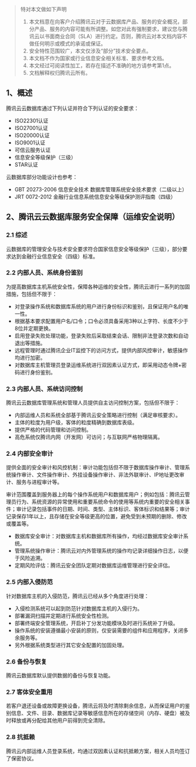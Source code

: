 >特对本文做如下声明
>
>1. 本文档意在向客户介绍腾讯云对于云数据库产品、服务的安全概况，部分产品、服务的内容可能有所调整。如您对此有强制要求，建议您与腾讯云以书面商业合同（SLA）进行约定。否则，腾讯云对本文档内容不做任何明示或模式的承诺或保证。
> 2. 安全特性范围较广，本文仅涉及“部分”技术安全要点。
> 3. 本文档不作为国家或行业信息安全相关标准、要求参考文档。
> 4. 本文经过可阅读性加工，若存在描述不准确的地方请参考第1点。
> 5. 文档解释权归腾讯云所有。

## 1、概述
腾讯云云数据库通过下列认证并符合下列认证的安全要求：
- ISO22301认证
- ISO27001认证
- ISO20000认证
- ISO9001认证
- 可信云服务认证
- 信息安全等级保护（三级）
- STAR认证

云数据库部分功能设计也参考：

- GBT 20273-2006 信息安全技术 数据库管理系统安全技术要求（二级以上）
- JRT 0072-2012 金融行业信息系统信息安全等级保护测评指南（四级）

## 2、腾讯云云数据库服务安全保障（运维安全说明）
### 2.1 综述
云数据库的管理安全与技术安全要求符合国家信息安全等级保护（三级），部分要求达到金融行业信息安全（四级）标准。


### 2.2 内部人员、系统身份鉴别

为提高数据库主机系统安全性，保障各种运维的安全性，腾讯云进行一系列的加固措施，包括但不限于：
- 对登录操作系统和数据库系统的用户进行身份标识和鉴别，且保证用户名的唯一性。
- 根据基本要求配置用户名/口令；口令必须具备采用3种以上字符、长度不少于8位并定期更换。
- 启用登录失败处理功能，登录失败后采取结束会话、限制非法登录次数和自动退出等措施。
- 远程管理时通过腾讯企业IT监控下的访问方式，提供内部风控审计，敏感操作均进行加密。
- 对数据库主机管理员登录运维系统进行双因素认证方式，即采用动态令牌+密码进行身份鉴别。

### 2.3 内部人员、系统访问控制
腾讯云云数据库管理系统和管理人员提供自主访问控制方案，包括但不限于：
- 内部运维人员和系统全部基于腾讯云安全策略进行控制（满足审核要求）。
- 主体的粒度为用户级，客体的粒度精确到数据库表级。
- 提供严格的代码管理和访问控制。
- 高危系统仅腾讯内网（开发网）可访问；与互联网严格物理隔离。


### 2.4 内部安全审计
提供全面的安全审计和风控机制：审计功能包括但不限于数据库操作审计、管理系统操作审计、文件操作审计、外挂设备操作审计、非法外联审计、IP地址更改审计、服务与进程审计等。

审计范围覆盖到服务器上的每个操作系统用户和数据库用户；例如包括：腾讯云管理员行为、系统资源的异常使用和重要系统命令的使用等系统内重要的安全相关事件；审计记录包括事件的日期、时间、类型、主体标识、客体标识和结果等；审计记录保存1年以上，且存储在安全等级更高的位置，避免受到未预期的删除、修改或覆盖等。

- 数据库安全审计：对数据库主机和数据库所有操作，均经过数据库安全审计系统。
- 管理系统操作审计：腾讯云对内外管理系统的操作均记录详细操作日志，以便于风险追溯。
- 定期风险评估：腾讯云安全团队定期对数据库运维管理进行安全评估。


### 2.5 内部入侵防范
针对数据库主机的入侵防范，腾讯云已经从多个角度进行处理：

- 入侵检测系统可以起到防范针对数据库主机的入侵行为。
- 部署漏洞扫描并定期进行系统安全性检测。
- 部署终端安全管理系统，开启补丁分发功能模块及时进行系统补丁升级。
- 操作系统的安装遵循最小安装的原则，仅安装需要的组件和应用程序，关闭多余服务等。
- 另外根据系统类型进行其它安全配置的加固处理。

### 2.6 备份与恢复
腾讯云数据库默认提供数据的备份与恢复功能。 

### 2.7 客体安全重用
若客户退还设备或故障更换设备，腾讯云将及时清除剩余信息，从而保证用户的鉴别信息、文件、目录、数据库记录等敏感信息所在的存储空间（内存、硬盘）被及时释放或再分配给其他用户前得到完全清除。

### 2.8 抗抵赖
腾讯云内部运维人员登录系统，均通过双因素认证和抗抵赖方案，相关人员均签订了保密协议。


